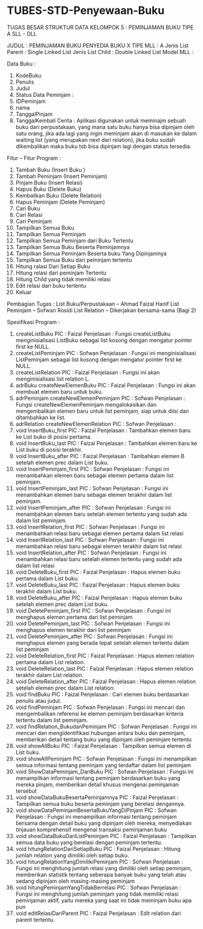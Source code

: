 # TUBES-STD-Penyewaan-Buku
TUGAS BESAR STRUKTUR DATA KELOMPOK 5 : PEMINJAMAN BUKU TIPE A SLL - DLL

JUDUL : PEMINJAMAN BUKU PENYEDIA BUKU X
TIPE MLL : A
Jenis List Parent : Single Linked List
Jenis List Child : Double Linked List
Model MLL :
 
Data Buku :
1.	KodeBuku
2.	Penulis
3.	Judul
4.	Status
Data Peminjam  :
1.	IDPeminjam
2.	nama
3.	TanggalPinjam
4.	TanggalKembali
Cerita : Aplikasi digunakan untuk meminajm sebuah buku dari perpustakaan, yang mana satu buku hanya bisa dipinjam oleh satu orang, jika ada lagi yang ingin meminjam akan di masukan ke dalam waiting list (yang merupakan next dari relation), jika buku sudah dikembalikan maka buku tsb bisa dipinjam lagi dengan status tersedia.

Fitur – Fitur Program :
1.	Tambah Buku (Insert Buku )
2.	Tambah Peminjam (Insert Peminjam)
3.	Pinjam Buku (Insert Relasi)
4.	Hapus Buku (Delete Buku)
5.	Kembalikan Buku (Delete Relation)
6.	Hapus Peminjam (Delete Peminjam)
7.	Cari Buku
8.	Cari Relasi
9.	Cari Peminjam
10.	Tampilkan Semua Buku
11.	Tampilkan Semua Peminjam
12.	Tampilkan Semua Peminjam dari Buku Tertentu
13.	Tampilkan Semua Buku Beserta Peminjamnya
14.	Tampilkan Semua Peminjam Beserta buku Yang Dipinjamnya
15.	Tampilkan Semua Buku dari peminjam tertentu
16.	Hitung ralasi Dari Setiap Buku
17.	Hitung relasi dari peminjam Tertentu
18.	Hitung Child yang tidak memiliki relasi
19.	Edit relasi dari buku tertentu
20.	Keluar

Pembagian Tugas :
List Buku/Perpustakaan – Ahmad Faizal Hanif
List Peminjam – Sofwan Rosidi
List Relation – Dikerjakan bersama-sama (Bagi 2)

Spesifikasi Program	:
1.	createListBuku
PIC : Faizal
Penjelasan : Fungsi createListBuku menginisialisasi ListBuku sebagai list kosong dengan mengatur pointer first ke NULL.
2.	createListPeminjam
PIC : Sofwan
Penjelasan : Fungsi ini menginisialisasi ListPeminjam sebagai list kosong dengan mengatur pointer first ke NULL.
3.	createListRelation
PIC : Faizal
Penjelasan : Fungsi ini akan menginisialisasi list relation L.
4.	adrBuku createNewElemenBuku
PIC : Faizal
Penjelasan : Fungsi ini akan membuat elemen baru untuk buku.
5.	adrPeminjam createNewElemenPeminjam
PIC : Sofwan
Penjelasan : Fungsi createNewElemenPeminjam mengalokasikan dan mengembalikan elemen baru untuk list peminjam, siap untuk diisi dan ditambahkan ke list.
6.	adrRelation createNewElemenRelation
PIC : Sofwan 
Penjelasan :
7.	void InsertBuku_first
PIC : Faizal
Penjelasan : Tambahkan elemen baru ke List buku di posisi pertama.
8.	void InsertBuku_last
PIC : Faizal
Penjelasan : Tambahkan elemen baru ke List buku di posisi terakhir.
9.	void InsertBuku_after
PIC : Faizal
Penjelasan : Tambahkan elemen B setelah elemen prec dalam List buku.
10.	void InsertPeminjam_first
PIC : Sofwan
Penjelasan : Fungsi ini menambahkan elemen baru sebagai elemen pertama dalam list peminjam.
11.	void InsertPeminjam_last
PIC : Sofwan
Penjelasan : Fungsi ini menambahkan elemen baru sebagai elemen terakhir dalam list peminjam.
12.	void InsertPeminjam_after
PIC : Sofwan
Penjelasan : Fungsi ini menambahkan elemen baru setelah elemen tertentu yang sudah ada dalam list peminjam.
13.	void InsertRelation_first
PIC : Sofwan
Penjelasan : Fungsi ini menambahkan relasi baru sebagai elemen pertama dalam list relasi
14.	void InsertRelation_last
PIC : Sofwan
Penjelasan : Fungsi ini menambahkan relasi baru sebagai elemen terakhir dalam list relasi
15.	void InsertRelation_after
PIC : Sofwan
Penjelasan : Fungsi ini menambahkan relasi baru setelah elemen tertentu yang sudah ada dalam list relasi
16.	void DeleteBuku_first
PIC : Faizal
Penjelasan : Hapus elemen buku pertama dalam List buku.
17.	void DeleteBuku_last
PIC : Faizal
Penjelasan : Hapus elemen buku terakhir dalam List buku.
18.	void DeleteBuku_after
PIC : Faizal
Penjelasan : Hapus elemen buku setelah elemen prec dalam List buku.
19.	void DeletePeminjam_first
PIC : Sofwan
Penjelasan : Fungsi ini menghapus elemen pertama dari list peminjam
20.	void DeletePeminjam_last
PIC : Sofwan
Penjelasan : Fungsi ini menghapus elemen terakhir dari list peminjam
21.	void DeletePeminjam_after
PIC : Sofwan
Penjelasan : Fungsi ini menghapus elemen yang berada tepat setelah elemen tertentu dalam list peminjam
22.	void DeleteRelation_first
PIC : Faizal
Penjelasan : Hapus elemen relation pertama dalam List relation.
23.	void DeleteRelation_last
PIC : Faizal
Penjelasan : Hapus elemen relation terakhir dalam List relation.
24.	void DeleteRelation_after
PIC : Faizal
Penjelasan : Hapus elemen relation setelah elemen prec dalam List relation.
25.	void findBuku
PIC : Faizal
Penjelasan : Cari elemen buku berdasarkan penulis atau judul.
26.	void findPeminjam
PIC : Sofwan
Penjelasan : Fungsi ini mencari dan mengembalikan referensi ke elemen peminjam berdasarkan kriteria tertentu dalam list peminjam.
27.	void findRelation_BukudanPeminjam
PIC : Sofwan
Penjelasan : Fungsi ini mencari dan mengidentifikasi hubungan antara buku dan peminjam, memberikan detail tentang buku yang dipinjam oleh peminjam tertentu
28.	void showAllBuku
PIC : Faizal
Penjelasan : Tampilkan semua elemen di List buku.
29.	void showAllPeminjam
PIC : Sofwan
Penjelasan : Fungsi ini menampilkan semua informasi tentang peminjam yang terdaftar dalam list peminjam
30.	void ShowDataPeminjam_DariBuku
PIC : Sofwan
Penjelasan : Fungsi ini menampilkan informasi tentang peminjam berdasarkan buku yang mereka pinjam, memberikan detail khusus mengenai peminjaman tersebut
31.	void showDataBukuBesertaPeminjamnya
PIC : Faizal
Penjelasan : Tampilkan semua buku beserta peminjam yang berelasi dengannya.
32.	void showDataPeminjamBesertaBukuYangDiPinjam
PIC : Sofwan
Penjelasan : Fungsi ini menampilkan informasi tentang peminjam bersama dengan detail buku yang dipinjam oleh mereka, menyediakan tinjauan komprehensif mengenai transaksi peminjaman buku
33.	void showDataBukuDariListPeminjam
PIC : Faizal
Penjelasan : Tampilkan semua data buku yang berelasi dengan peminjam tertentu.
34.	void hitungRelationDariSetiapBuku
PIC : Faizal
Penjelasan : Hitung jumlah relation yang dimiliki oleh setiap buku.
35.	void hitungRelationYangDimilikiPeminjam
PIC : Sofwan
Penjelasan : Fungsi ini menghitung jumlah relasi yang dimiliki oleh setiap peminjam, memberikan statistik tentang seberapa banyak buku yang telah atau sedang dipinjam oleh masing-masing peminjam
36.	void hitungPeminjamYangTidakBerrelasi
PIC : Sofwan
Penjelasan : Fungsi ini menghitung jumlah peminjam yang tidak memiliki relasi peminjaman aktif, yaitu mereka yang saat ini tidak meminjam buku apa pun
37.	void editRelasiDariParent
PIC : Faizal
Penjelasan : Edit relation dari parent tertentu.
